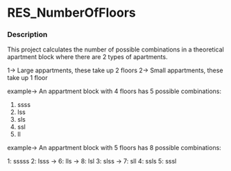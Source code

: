 # RES_NumberOfFloors

### Description
This project calculates the number of possible combinations in a theoretical apartment block where there are 2 types of apartments.

1-> Large appartments, these take up 2 floors
2-> Small appartments, these take up 1 floor

example-> An appartment block with 4 floors has 5 possible combinations:

1. ssss
1. lss
1. sls
1. ssl
1. ll



example-> An appartment block with 5 floors has 8 possible combinations:

1: sssss
2: lsss  -> 6: lls -> 8: lsl
3: slss  -> 7: sll
4: ssls
5: sssl
